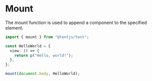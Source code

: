 # Mount

The mount function is used to append a component to the specified element.

```typescript
import { mount } from "@tentjs/tent";

const HelloWorld = {
  view: () => {
    return p("Hello, world!");
  },
};

mount(document.body, HelloWorld);
```
